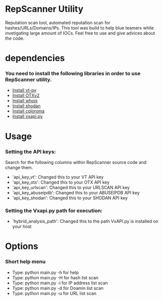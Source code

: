 # RepScanner Utility
Reputation scan tool, automated reputation scan for hashes/URLs/Domains/IPs. This tool was build to help blue teamers while invetigating large amount of IOCs. Feel free to use and give advices about the code. 
# dependencies
### You need to install the following libraries in order to use RepScanner utility.
* [Install vt-py](https://github.com/VirusTotal/vt-py)
*  [Install OTXv2](https://github.com/AlienVault-OTX/OTX-Python-SDK) 
*  [Install whois](https://pypi.org/project/python-whois/)
*  [Install shodan](https://shodan.readthedocs.io/en/latest/)
*  [Install coloroma](https://pypi.org/project/colorama/)
*  [Install vxapi.py](https://github.com/PayloadSecurity/VxAPI)

# Usage
### Setting the API keys:
Search for the following columns within RepScanner source code and change them.
* 'api_key_vt': Changed this to your VT API key
* 'api_key_otx': Changed this to your OTX API key
* 'api_key_urlscan': Changed this to your URLSCAN API key
* 'api_key_abuseipdb': Changed this to your ABUSEIPDB API key
* 'api_key_shodan': Changed this to your SHODAN API key
### Setting the Vxapi.py path for execution:
* 'hybrid_analysis_path': Changed this to the path VxAPI.py is installed on your host
# Options
### Short help menu
* Type: python main.py -h for help
* Type: python main.py -H <Hash> for hash list scan
* Type: python main.py -i <IP> for IP address list scan
* Type: python main.py -d <Domain> for Doamin list scan
* Type: python main.py -u <URL> for URL list scan
